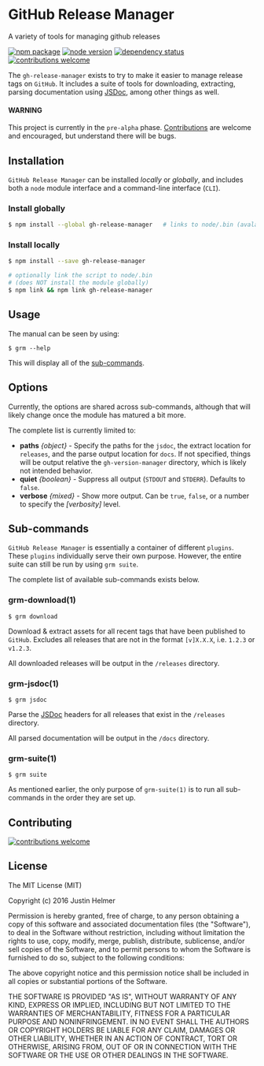 # GitHub Release Manager
A variety of tools for managing github releases

[![npm package](https://badge.fury.io/js/gh-release-manager.svg)](https://www.npmjs.com/package/gh-release-manager)
[![node version](https://img.shields.io/node/v/gh-release-manager.svg?style=flat)](http://nodejs.org/download/)
[![dependency status](https://david-dm.org/justinhelmer/gh-release-manager.svg)](https://github.com/justinhelmer/gh-release-manager)
[![contributions welcome](https://img.shields.io/badge/contributions-welcome-brightgreen.svg?style=flat)](https://github.com/justinhelmer/gh-release-manager/issues)

The `gh-release-manager` exists to try to make it easier to manage release tags on `GitHub`. It includes a suite of tools for downloading, extracting, parsing documentation using [JSDoc](http://usejsdoc.org/), among other things as well.

#### WARNING

This project is currently in the `pre-alpha` phase. [Contributions](#contributions) are welcome and encouraged, but understand there will be bugs.

## Installation

`GitHub Release Manager` can be installed _locally_ or _globally_, and includes both a `node` module interface and a command-line interface (`CLI`).

### Install globally

```bash
$ npm install --global gh-release-manager   # links to node/.bin (avalable everywhere) 
```

### Install locally

```bash
$ npm install --save gh-release-manager

# optionally link the script to node/.bin
# (does NOT install the module globally)
$ npm link && npm link gh-release-manager
```

## Usage

The manual can be seen by using:

```
$ grm --help
```

This will display all of the [sub-commands](#sub-commands).

## Options

Currently, the options are shared across sub-commands, although that will likely change once the module has matured a bit more.

The complete list is currently limited to:

- **paths** _{object}_ - Specify the paths for the `jsdoc`, the extract location for `releases`, and the parse output location for `docs`. If not specified, things will be output relative the `gh-version-manager` directory, which is likely not intended behavior. 
- **quiet** _{boolean}_ - Suppress all output (`STDOUT` and `STDERR`). Defaults to `false`.
- **verbose** _{mixed}_ - Show more output. Can be `true`, `false`, or a number to specify the _[verbosity]_ level.

## Sub-commands

`GitHub Release Manager` is essentially a container of different `plugins`. These `plugins` individually serve their own purpose. However, the entire suite can still be run by using `grm suite`.

The complete list of available sub-commands exists below.

### grm-download(1)

```
$ grm download
```

Download & extract assets for all recent tags that have been published to `GitHub`. Excludes all releases that are not in the format `[v]X.X.X`, i.e. `1.2.3` or `v1.2.3`.

All downloaded releases will be output in the `/releases` directory.

### grm-jsdoc(1)

```
$ grm jsdoc
```

Parse the [JSDoc](http://usejsdoc.org/) headers for all releases that exist in the `/releases` directory.

All parsed documentation will be output in the `/docs` directory.

### grm-suite(1)

```
$ grm suite
```

As mentioned earlier, the only purpose of `grm-suite(1)` is to run all sub-commands in the order they are set up.

## Contributing

[![contributions welcome](https://img.shields.io/badge/contributions-welcome-brightgreen.svg?style=flat)](https://github.com/justinhelmer/gh-release-manager/issues)

## License

The MIT License (MIT)

Copyright (c) 2016 Justin Helmer

Permission is hereby granted, free of charge, to any person obtaining a copy
of this software and associated documentation files (the "Software"), to deal
in the Software without restriction, including without limitation the rights
to use, copy, modify, merge, publish, distribute, sublicense, and/or sell
copies of the Software, and to permit persons to whom the Software is
furnished to do so, subject to the following conditions:

The above copyright notice and this permission notice shall be included in all
copies or substantial portions of the Software.

THE SOFTWARE IS PROVIDED "AS IS", WITHOUT WARRANTY OF ANY KIND, EXPRESS OR
IMPLIED, INCLUDING BUT NOT LIMITED TO THE WARRANTIES OF MERCHANTABILITY,
FITNESS FOR A PARTICULAR PURPOSE AND NONINFRINGEMENT. IN NO EVENT SHALL THE
AUTHORS OR COPYRIGHT HOLDERS BE LIABLE FOR ANY CLAIM, DAMAGES OR OTHER
LIABILITY, WHETHER IN AN ACTION OF CONTRACT, TORT OR OTHERWISE, ARISING FROM,
OUT OF OR IN CONNECTION WITH THE SOFTWARE OR THE USE OR OTHER DEALINGS IN THE
SOFTWARE.

